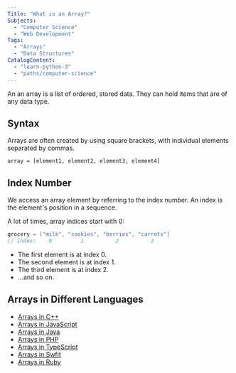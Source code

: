 ```yaml
---
Title: "What is an Array?"
Subjects:
  - "Computer Science"
  - "Web Development"
Tags: 
  - "Arrays"
  - "Data Structures"
CatalogContent:  
  - "learn-python-3"
  - "paths/computer-science"
---
```


An an array is a list of ordered, stored data. They can hold items that are of any data type. 

## Syntax

Arrays are often created by using square brackets, with individual elements separated by commas.

```pseudo
array = [element1, element2, element3, element4]
```

## Index Number

We access an array element by referring to the index number. An index is the element's position in a sequence.

A lot of times, array indices start with 0:

```cpp
grocery = ["milk", "cookies", "berries", "carrots"]
// index:    0         1          2          3
```

- The first element is at index 0.
- The second element is at index 1.
- The third element is at index 2.
- ...and so on.

## Arrays in Different Languages

- [Arrays in C++](https://www.codecademy.com/resources/docs/cpp/arrays?utm_source=docs&utm_medium=docs&utm_campaign=docs_link_test&utm_content=docs_array)
- [Arrays in JavaScript](https://www.codecademy.com/resources/docs/javascript/arrays?utm_source=docs&utm_medium=docs&utm_campaign=docs_link_test&utm_content=docs_array)
- [Arrays in Java](https://www.codecademy.com/resources/docs/java/arrays?utm_source=docs&utm_medium=docs&utm_campaign=docs_link_test&utm_content=docs_array)
- [Arrays in PHP](https://www.codecademy.com/resources/docs/php/arrays?utm_source=docs&utm_medium=docs&utm_campaign=docs_link_test&utm_content=docs_array)
- [Arrays in TypeScript](https://www.codecademy.com/resources/docs/typescript/arrays?utm_source=docs&utm_medium=docs&utm_campaign=docs_link_test&utm_content=docs_array)
- [Arrays in Swfit](https://www.codecademy.com/resources/docs/swift/arrays?utm_source=docs&utm_medium=docs&utm_campaign=docs_link_test&utm_content=docs_array)
- [Arrays in Ruby](https://www.codecademy.com/resources/docs/ruby/arrays?utm_source=docs&utm_medium=docs&utm_campaign=docs_link_test&utm_content=docs_array)
